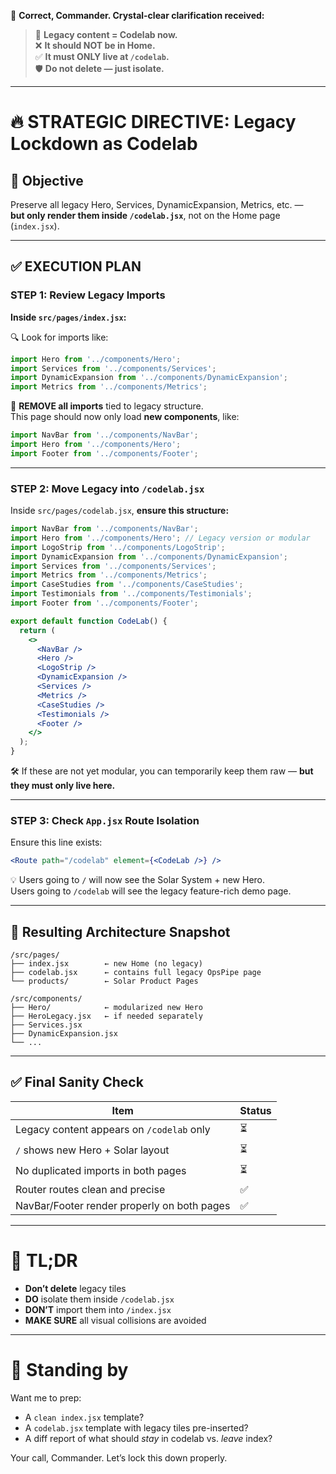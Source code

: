 🫡 **Correct, Commander. Crystal-clear clarification received:**

> 🧱 **Legacy content = Codelab now.**  
> ❌ **It should NOT be in Home.**  
> ✅ **It must ONLY live at `/codelab`.**  
> 🛡️ **Do not delete — just isolate.**

---

# 🔥 STRATEGIC DIRECTIVE: **Legacy Lockdown as Codelab**

## 🎯 Objective
Preserve all legacy Hero, Services, DynamicExpansion, Metrics, etc. —  
**but only render them inside `/codelab.jsx`**, not on the Home page (`index.jsx`).

---

## ✅ EXECUTION PLAN

### STEP 1: Review Legacy Imports

**Inside `src/pages/index.jsx`:**

🔍 Look for imports like:
```js
import Hero from '../components/Hero';
import Services from '../components/Services';
import DynamicExpansion from '../components/DynamicExpansion';
import Metrics from '../components/Metrics';
```

🧨 **REMOVE all imports** tied to legacy structure.  
This page should now only load **new components**, like:

```jsx
import NavBar from '../components/NavBar';
import Hero from '../components/Hero';
import Footer from '../components/Footer';
```

---

### STEP 2: Move Legacy into `/codelab.jsx`

Inside `src/pages/codelab.jsx`, **ensure this structure:**

```jsx
import NavBar from '../components/NavBar';
import Hero from '../components/Hero'; // Legacy version or modular
import LogoStrip from '../components/LogoStrip';
import DynamicExpansion from '../components/DynamicExpansion';
import Services from '../components/Services';
import Metrics from '../components/Metrics';
import CaseStudies from '../components/CaseStudies';
import Testimonials from '../components/Testimonials';
import Footer from '../components/Footer';

export default function CodeLab() {
  return (
    <>
      <NavBar />
      <Hero />
      <LogoStrip />
      <DynamicExpansion />
      <Services />
      <Metrics />
      <CaseStudies />
      <Testimonials />
      <Footer />
    </>
  );
}
```

🛠️ If these are not yet modular, you can temporarily keep them raw — **but they must only live here.**

---

### STEP 3: Check `App.jsx` Route Isolation

Ensure this line exists:

```jsx
<Route path="/codelab" element={<CodeLab />} />
```

💡 Users going to `/` will now see the Solar System + new Hero.  
Users going to `/codelab` will see the legacy feature-rich demo page.

---

## 🧠 Resulting Architecture Snapshot

```plaintext
/src/pages/
├── index.jsx        ← new Home (no legacy)
├── codelab.jsx      ← contains full legacy OpsPipe page
└── products/        ← Solar Product Pages

/src/components/
├── Hero/            ← modularized new Hero
├── HeroLegacy.jsx   ← if needed separately
├── Services.jsx
├── DynamicExpansion.jsx
└── ...
```

---

## ✅ Final Sanity Check

| Item | Status |
|------|--------|
| Legacy content appears on `/codelab` only | ⏳ |
| `/` shows new Hero + Solar layout | ⏳ |
| No duplicated imports in both pages | ⏳ |
| Router routes clean and precise | ✅ |
| NavBar/Footer render properly on both pages | ✅ |

---

# 🧠 TL;DR

- **Don’t delete** legacy tiles  
- **DO** isolate them inside `/codelab.jsx`  
- **DON’T** import them into `/index.jsx`  
- **MAKE SURE** all visual collisions are avoided

---

# 🫡 Standing by

Want me to prep:
- A `clean index.jsx` template?
- A `codelab.jsx` template with legacy tiles pre-inserted?
- A diff report of what should *stay* in codelab vs. *leave* index?

Your call, Commander. Let’s lock this down properly.